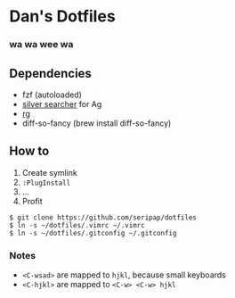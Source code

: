 # Dan's Dotfiles

### wa wa wee wa

## Dependencies

- fzf (autoloaded)
- [silver searcher](https://github.com/ggreer/the_silver_searcher) for Ag
- [rg](https://github.com/BurntSushi/ripgrep)
- diff-so-fancy (brew install diff-so-fancy)

## How to

1. Create symlink
2. `:PlugInstall`
3. ...
4. Profit

```
$ git clone https://github.com/seripap/dotfiles
$ ln -s ~/dotfiles/.vimrc ~/.vimrc
$ ln -s ~/dotfiles/.gitconfig ~/.gitconfig
```

### Notes

- `<C-wsad>` are mapped to `hjkl`, because small keyboards
- `<C-hjkl>` are mapped to `<C-w> <C-w> hjkl`
